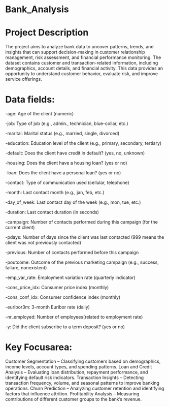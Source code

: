 # Bank_Analysis

# Project Description
The project aims to analyze bank data to uncover patterns, trends, and insights that can support decision-making in customer relationship management, risk assessment, and financial performance monitoring.
The dataset contains customer and transaction-related information, including demographics, account details, and financial activity. This data provides an opportunity to understand customer behavior, evaluate risk, and improve service offerings.




# Data fields:

-age: Age of the client (numeric)

-job: Type of job (e.g., admin., technician, blue-collar, etc.)

-marital: Marital status (e.g., married, single, divorced)

-education: Education level of the client (e.g., primary, secondary, tertiary)

-default: Does the client have credit in default? (yes, no, unknown)

-housing: Does the client have a housing loan? (yes or no)

-loan: Does the client have a personal loan? (yes or no)

-contact: Type of communication used (cellular, telephone)

-month: Last contact month (e.g., jan, feb, etc.)

-day_of_week: Last contact day of the week (e.g., mon, tue, etc.)

-duration: Last contact duration (in seconds)

-campaign: Number of contacts performed during this campaign (for the current client)

-pdays: Number of days since the client was last contacted (999 means the client was not previously contacted)

-previous: Number of contacts performed before this campaign

-poutcome: Outcome of the previous marketing campaign (e.g., success, failure, nonexistent)

-emp_var_rate: Employment variation rate (quarterly indicator)

-cons_price_idx: Consumer price index (monthly)

-cons_conf_idx: Consumer confidence index (monthly)

-euribor3m: 3-month Euribor rate (daily)

-nr_employed: Number of employees(related to employment rate)

-y: Did the client subscribe to a term deposit? (yes or no)


# Key Focusarea:
Customer Segmentation – Classifying customers based on demographics, income levels, account types, and spending patterns.
Loan and Credit Analysis – Evaluating loan distribution, repayment performance, and identifying default risk indicators.
Transaction Insights – Detecting transaction frequency, volume, and seasonal patterns to improve banking operations.
Churn Prediction – Analyzing customer retention and identifying factors that influence attrition.
Profitability Analysis – Measuring contributions of different customer groups to the bank’s revenue.

